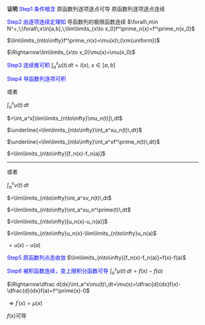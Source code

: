 **证明**
<font color=blue>Step1 条件暗含</font>
原函数列逐项逐点可导
原函数列逐项逐点连续

<font color=blue>Step2 由逐项连续定理知</font>
导函数列的极限函数连续
$\forall\;n\in N^+,\;\forall\;x\in[a,b],\;\lim\limits_{x\to x_0}f^\prime_n(x)=f^\prime_n(x_0)$

$\lim\limits_{n\to\infty}f^\prime_n(x)=\mu(x)\;(\rm{uniform})$

$\Rightarrow\lim\limits_{x\to x_0}\mu(x)=\mu(x_0)$

<font color=blue>Step3 连续推可积</font>
$\int_a^x\mu(t)\,dt=I(x),\;x\in[a,b]$

<font color=blue>Step4 导函数列逐项可积</font>

或者

$\int_a^x\mu(t)\,dt$

$=\int_a^x[\lim\limits_{n\to\infty}\mu_n(t)]\,dt$

$\underline{=\lim\limits_{n\to\infty}\int_a^xu_n(t)\,dt}$

$\underline{=\lim\limits_{n\to\infty}\int_a^xf^\prime_n(t)\,dt}$

$=\lim\limits_{n\to\infty}[f_n(x)-f_n(a)]$

---

或者

$\int_a^xv(t)\,dt$

$=\lim\limits_{n\to\infty}\int_a^xv_n(t)\,dt$

$=\lim\limits_{n\to\infty}\int_a^xu_n^\prime(t)\,dt$

$=\lim\limits_{n\to\infty}[u_n(x)-u_n(a)]$

$=\lim\limits_{n\to\infty}u_n(x)-\lim\limits_{n\to\infty}u_n(a)$

$=u(x)-u(a)$

<font color=blue>Step5 原函数列点态收敛</font>
$\lim\limits_{n\to\infty}[f_n(x)-f_n(a)]=f(x)-f(a)$

<font color=blue>Step6 被积函数连续，变上限积分函数可导</font>
$\int_a^x\mu(t)\,dt=f(x)-f(a)$

$\Rightarrow\dfrac d{dx}\int_a^x\mu(t)\,dt=\mu(x)=\dfrac{d}{dx}f(x)-\dfrac{d}{dx}f(a)=f^\prime(x)-0$

$\Rightarrow f^\prime(x)=\mu(x)$

$f(x)$可导

